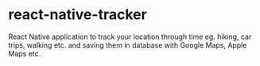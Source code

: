 # react-native-tracker

React Native application to track your location through time eg. hiking, car trips, walking etc. and saving them in database with Google Maps, Apple Maps etc. 
